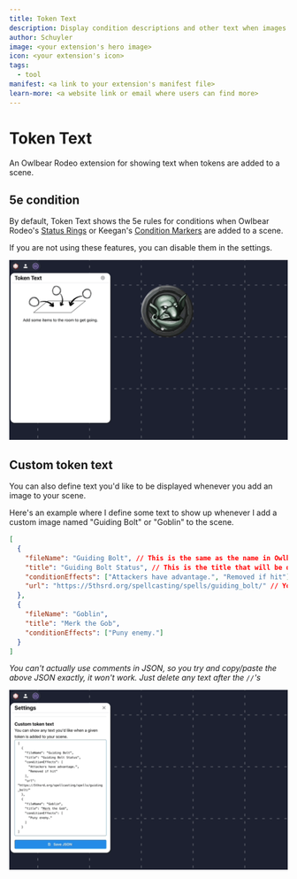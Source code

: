 ```yaml
---
title: Token Text
description: Display condition descriptions and other text when images are added to Owlbear.
author: Schuyler
image: <your extension's hero image>
icon: <your extension's icon>
tags:
  - tool
manifest: <a link to your extension's manifest file>
learn-more: <a website link or email where users can find more>
---
```


# Token Text

An Owlbear Rodeo extension for showing text when tokens are added to a scene.

## 5e condition

By default, Token Text shows the 5e rules for conditions when Owlbear Rodeo's [Status Rings](https://docs.owlbear.rodeo/docs/getting-started/) or Keegan's [Condition Markers](https://extensions.owlbear.rodeo/condition-markers) are added to a scene.

If you are not using these features, you can disable them in the settings.

![Demo of the builtin condition features.](/public/builtinDemo.gif)

## Custom token text

You can also define text you'd like to be displayed whenever you add an image to your scene.

Here's an example where I define some text to show up whenever I add a custom image named "Guiding Bolt" or "Goblin" to the scene.

```json
[
  {
    "fileName": "Guiding Bolt", // This is the same as the name in Owlbear Rodeo
    "title": "Guiding Bolt Status", // This is the title that will be displayed by Token Text
    "conditionEffects": ["Attackers have advantage.", "Removed if hit"],
    "url": "https://5thsrd.org/spellcasting/spells/guiding_bolt/" // You don't need to include a URL
  },
  {
    "fileName": "Goblin",
    "title": "Merk the Gob",
    "conditionEffects": ["Puny enemy."]
  }
]
```

_You can't actually use comments in JSON, so you try and copy/paste the above JSON exactly, it won't work. Just delete any text after the `//`'s_

![Demo of adding some custom token text.](/public/customTokenDemo.gif)
